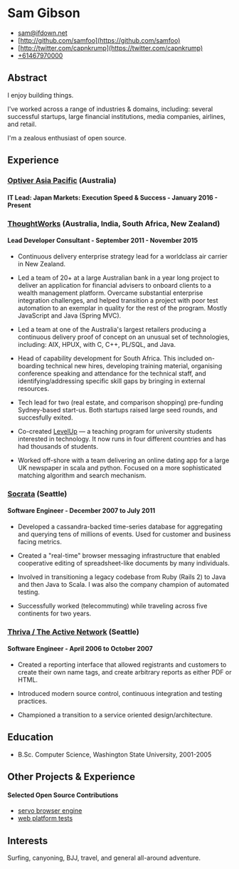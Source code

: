 # Sam Gibson

* <sam@ifdown.net>
* [http://github.com/samfoo](https://github.com/samfoo)
* [http://twitter.com/capnkrump](https://twitter.com/capnkrump)
* [+61467970000](tel:+61467970000)

## Abstract

I enjoy building things.

I've worked across a range of industries &amp; domains, including: several
successful startups, large financial institutions, media companies, airlines,
and retail.

I'm a zealous enthusiast of open source.

## Experience

### [Optiver Asia Pacific](http://optiver.com) (Australia)
#### IT Lead: Japan Markets: Execution Speed &amp; Success - January 2016 - Present

### [ThoughtWorks](http://thoughworks.com) (Australia, India, South Africa, New Zealand)
#### Lead Developer Consultant - September 2011 - November 2015

* Continuous delivery enterprise strategy lead for a worldclass air carrier in
New Zealand.

* Led a team of 20+ at a large Australian bank in a year long project to
deliver an application for financial advisers to onboard clients to a wealth
management platform. Overcame substantial enterprise integration challenges,
and helped transition a project with poor test automation to an exemplar in
quality for the rest of the program. Mostly JavaScript and Java (Spring MVC).

* Led a team at one of the Australia's largest retailers producing
a continuous delivery proof of concept on an unusual set of technologies,
including: AIX, HPUX, with C, C++, PL/SQL, and Java.

* Head of capability development for South Africa. This included
on-boarding technical new hires, developing training material, organising
conference speaking and attendance for the technical staff, and
identifying/addressing specific skill gaps by bringing in external resources.

* Tech lead for two (real estate, and comparison shopping) pre-funding
Sydney-based start-us. Both startups raised large seed rounds, and succesfully
exited.

* Co-created [LevelUp](http://levelup.thoughtworks.com) &mdash; a teaching program
for university students interested in technology. It now runs in four different
countries and has had thousands of students.

* Worked off-shore with a team delivering an online dating app for a
large UK newspaper in scala and python. Focused on a more sophisticated
matching algorithm and search mechanism.

### [Socrata](http://socrata.com) (Seattle)
#### Software Engineer - December 2007 to July 2011

* Developed a cassandra-backed time-series database for aggregating and
querying tens of millions of events. Used for customer and business facing
metrics.

* Created a "real-time" browser messaging infrastructure that enabled
cooperative editing of spreadsheet-like documents by many individuals.

* Involved in transitioning a legacy codebase from Ruby (Rails 2) to Java and
then Java to Scala. I was also the company champion of automated testing.

* Successfully worked (telecommuting) while traveling across five continents
for two years.

### [Thriva / The Active Network](http://www.activenetwork.com) (Seattle)
#### Software Engineer - April 2006 to October 2007

* Created a reporting interface that allowed registrants and customers
to create their own name tags, and create arbitrary reports as either PDF or
HTML.

* Introduced modern source control, continuous integration and testing
practices.

* Championed a transition to a service oriented design/architecture.

## Education

* B.Sc. Computer Science, Washington State University, 2001-2005

## Other Projects &amp; Experience

#### Selected Open Source Contributions

* [servo browser engine](https://github.com/servo/servo)
* [web platform tests](https://github.com/w3c/web-platform-tests)

## Interests

Surfing, canyoning, BJJ, travel, and general all-around adventure.
